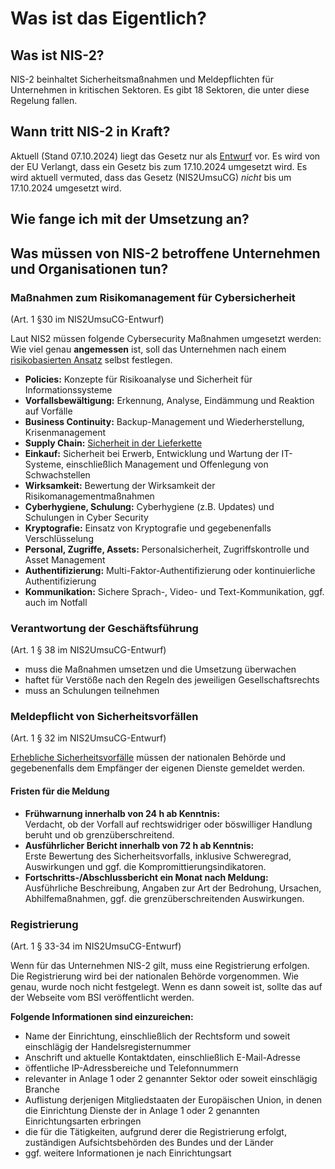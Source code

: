 # Was ist das Eigentlich?

## Was ist NIS-2?

NIS-2 beinhaltet Sicherheitsmaßnahmen und Meldepflichten für Unternehmen in kritischen Sektoren.
Es gibt 18 Sektoren, die unter diese Regelung fallen.

## Wann tritt NIS-2 in Kraft?

Aktuell (Stand 07.10.2024) liegt das Gesetz nur als [Entwurf](https://www.bmi.bund.de/SharedDocs/gesetzgebungsverfahren/DE/Downloads/kabinettsfassung/CI1/nis2-regierungsentwurf.pdf?__blob=publicationFile&v=1) vor.
Es wird von der EU Verlangt, dass ein Gesetz bis zum 17.10.2024 umgesetzt wird.
Es wird aktuell vermuted, dass das Gesetz (NIS2UmsuCG) _nicht_ bis um 17.10.2024 umgesetzt wird.

## Wie fange ich mit der Umsetzung an?

<!-- TODO: Artikel -->

## Was müssen von NIS-2 betroffene Unternehmen und Organisationen tun?

### Maßnahmen zum Risikomanagement für Cybersicherheit

(Art. 1 §30 im NIS2UmsuCG-Entwurf)

Laut NIS2 müssen folgende Cybersecurity Maßnahmen umgesetzt werden:
Wie viel genau **angemessen** ist, soll das Unternehmen nach einem [risikobasierten Ansatz](Ansätze.md#risikobasierter-ansatz) selbst festlegen.

- **Policies:** Konzepte für Risikoanalyse und Sicherheit für Informationssysteme
- **Vorfallsbewältigung:** Erkennung, Analyse, Eindämmung und Reaktion auf Vorfälle
- **Business Continuity:** Backup-Management und Wiederherstellung, Krisenmanagement
- **Supply Chain:** [Sicherheit in der Lieferkette](Sicherheit.md#supply-chain)
- **Einkauf:** Sicherheit bei Erwerb, Entwicklung und Wartung der IT-Systeme, einschließlich Management und Offenlegung von Schwachstellen
- **Wirksamkeit:** Bewertung der Wirksamkeit der Risikomanagementmaßnahmen
- **Cyberhygiene, Schulung:** Cyberhygiene (z.B. Updates) und Schulungen in Cyber Security
- **Kryptografie:** Einsatz von Kryptografie und gegebenenfalls Verschlüsselung
- **Personal, Zugriffe, Assets:** Personalsicherheit, Zugriffskontrolle und Asset Management
- **Authentifizierung:** Multi-Faktor-Authentifizierung oder kontinuierliche Authentifizierung
- **Kommunikation:** Sichere Sprach-, Video- und Text-Kommunikation, ggf. auch im Notfall

### Verantwortung der Geschäftsführung

(Art. 1 § 38 im NIS2UmsuCG-Entwurf)

- muss die Maßnahmen umsetzen und die Umsetzung überwachen
- haftet für Verstöße nach den Regeln des jeweiligen Gesellschaftsrechts
- muss an Schulungen teilnehmen

### Meldepflicht von Sicherheitsvorfällen

(Art. 1 § 32 im NIS2UmsuCG-Entwurf)

[Erhebliche Sicherheitsvorfälle](Sicherheit.md#sicherheitsvorfall) müssen der nationalen Behörde und gegebenenfalls dem Empfänger der eigenen Dienste gemeldet werden.

#### Fristen für die Meldung

- **Frühwarnung innerhalb von 24 h ab Kenntnis:**\
  Verdacht, ob der Vorfall auf rechtswidriger oder böswilliger Handlung beruht und ob grenzüberschreitend.
- **Ausführlicher Bericht innerhalb von 72 h ab Kenntnis:**\
  Erste Bewertung des Sicherheitsvorfalls, inklusive Schweregrad, Auswirkungen und ggf. die Kompromittierungsindikatoren.
- **Fortschritts-/Abschlussbericht ein Monat nach Meldung:**\
  Ausführliche Beschreibung, Angaben zur Art der Bedrohung, Ursachen, Abhilfemaßnahmen, ggf. die grenzüberschreitenden Auswirkungen.

### Registrierung

(Art. 1 § 33-34 im NIS2UmsuCG-Entwurf)

Wenn für das Unternehmen NIS-2 gilt, muss eine Registrierung erfolgen. Die Registrierung wird bei der nationalen Behörde vorgenommen.
Wie genau, wurde noch nicht festgelegt. Wenn es dann soweit ist, sollte das auf der Webseite vom BSI veröffentlicht werden.

**Folgende Informationen sind einzureichen:**

- Name der Einrichtung, einschließlich der Rechtsform und soweit einschlägig der Handelsregisternummer
- Anschrift und aktuelle Kontaktdaten, einschließlich E-Mail-Adresse
- öffentliche IP-Adressbereiche und Telefonnummern
- relevanter in Anlage 1 oder 2 genannter Sektor oder soweit einschlägig Branche
- Auflistung derjenigen Mitgliedstaaten der Europäischen Union, in denen die Einrichtung Dienste der in Anlage 1 oder 2 genannten Einrichtungsarten erbringen
- die für die Tätigkeiten, aufgrund derer die Registrierung erfolgt, zuständigen Aufsichtsbehörden des Bundes und der Länder
- ggf. weitere Informationen je nach Einrichtungsart
